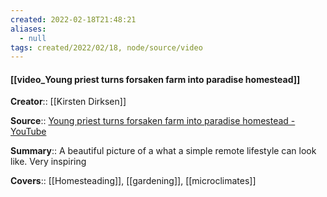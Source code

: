 ```yaml
---
created: 2022-02-18T21:48:21 
aliases:
  - null
tags: created/2022/02/18, node/source/video
---
```


#### [[video_Young priest turns forsaken farm into paradise homestead]]

**Creator**:: [[Kirsten Dirksen]]
 
**Source**:: [Young priest turns forsaken farm into paradise homestead - YouTube](https://www.youtube.com/watch?v=MF1jJy1F-8I)

**Summary**:: A beautiful picture of a what a simple remote lifestyle can look like. Very inspiring

**Covers**:: [[Homesteading]], [[gardening]], [[microclimates]]